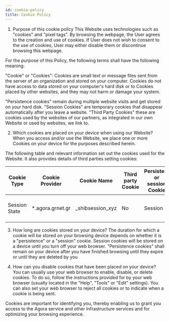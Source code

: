 ```yaml
---
id: cookie-policy
title: Cookie Policy
---
```


1. Purpose of this cookie policy
This Website uses technologies such as "cookies" and "pixel tags". By browsing the webpage, the User agrees to the creation and use of cookies. If User does not wish to consent to the use of cookies, User may either disable them or discontinue browsing this webpage.

For the purpose of this Policy, the following terms shall have the following meaning:

"Cookie" or "Cookies": Cookies are small text or message files sent from the server of an organization and stored on your computer. Cookies do not have access to data stored on your computer's hard disk or to Cookies placed by other websites, and they may not harm or damage your system.

"Persistence cookies" remain during multiple website visits and get stored on your hard disk.
"Session Cookies" are temporary cookies that disappear automatically after you leave a website.
"Third Party Cookies" these are cookies used by the websites of our partners, as integrated in our own Website or used by websites, we link to.

2. Which cookies are placed on your device when using our Website?
When you access and/or use the Website, we place one or more Cookies on your device for the purposes described herein.

The following table and relevant information set out the cookies used for the Website. It also provides details of third parties setting cookies:

|Cookie Type | Cookie Provider |	Cookie Name	|Third party Cookie	| Persistent or session Cookie	| Purpose of Cookie |
| ------ | ------ | ------ | ------ | ------ | ------ |
| Session State	 | *.agora.grnet.gr |	_shibsession_xyz	| No	| Session |	Preserve user session information

3. How long are cookies stored on your device?
The duration for which a cookie will be stored on your browsing device depends on whether it is a "persistence" or a "session" cookie. Session cookies will be stored on a device until you turn off your web browser. "Persistence cookies" shall remain on your device after you have finished browsing until they expire or until they are deleted by you

4. How can you disable cookies that have been placed on your device?
You can usually use your web browser to enable, disable, or delete cookies. To do so, follow the instructions provided for by your web browser (usually located in the "Help", "Tools" or "Edit" settings). You can also set your web browser to reject all cookies or to indicate when a cookie is being sent.

Cookies are important for identifying you, thereby enabling us to grant you access to the Agora service and other Infrastructure services and for optimizing your browsing experience.
